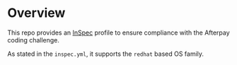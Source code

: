 # Overview
This repo provides an [InSpec](https://github.com/inspec/inspec) profile to ensure compliance with the Afterpay coding challenge.

As stated in the `inspec.yml`, it supports the `redhat` based OS family.
